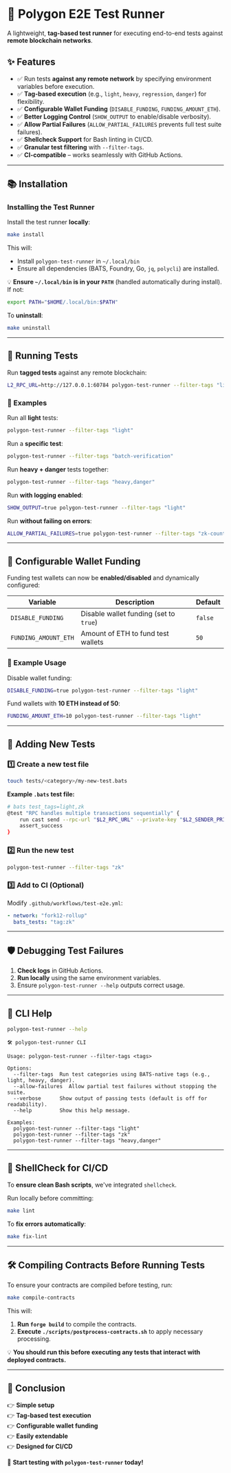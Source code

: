 # 🚀 Polygon E2E Test Runner

A lightweight, **tag-based test runner** for executing end-to-end tests against **remote blockchain networks**.

## ✨ Features

- ✅ Run tests **against any remote network** by specifying environment variables before execution.
- ✅ **Tag-based execution** (e.g., `light`, `heavy`, `regression`, `danger`) for flexibility.
- ✅ **Configurable Wallet Funding** (`DISABLE_FUNDING`, `FUNDING_AMOUNT_ETH`).
- ✅ **Better Logging Control** (`SHOW_OUTPUT` to enable/disable verbosity).
- ✅ **Allow Partial Failures** (`ALLOW_PARTIAL_FAILURES` prevents full test suite failures).
- ✅ **Shellcheck Support** for Bash linting in CI/CD.
- ✅ **Granular test filtering** with `--filter-tags`.
- ✅ **CI-compatible** – works seamlessly with GitHub Actions.

---

## 📚 Installation

### Installing the Test Runner

Install the test runner **locally**:

```sh
make install
```

This will:

- Install `polygon-test-runner` in `~/.local/bin`
- Ensure all dependencies (BATS, Foundry, Go, `jq`, `polycli`) are installed.

💡 **Ensure `~/.local/bin` is in your `PATH`** (handled automatically during install). If not:

```sh
export PATH="$HOME/.local/bin:$PATH"
```

To **uninstall**:

```sh
make uninstall
```

---

## 🚀 Running Tests

Run **tagged tests** against any remote blockchain:

```sh
L2_RPC_URL=http://127.0.0.1:60784 polygon-test-runner --filter-tags "light"
```

### 🔹 Examples

Run all **light** tests:

```sh
polygon-test-runner --filter-tags "light"
```

Run a **specific test**:

```sh
polygon-test-runner --filter-tags "batch-verification"
```

Run **heavy + danger** tests together:

```sh
polygon-test-runner --filter-tags "heavy,danger"
```

Run **with logging enabled**:

```sh
SHOW_OUTPUT=true polygon-test-runner --filter-tags "light"
```

Run **without failing on errors**:

```sh
ALLOW_PARTIAL_FAILURES=true polygon-test-runner --filter-tags "zk-counters"
```

---

## 🔧 Configurable Wallet Funding

Funding test wallets can now be **enabled/disabled** and dynamically configured:

| **Variable**            | **Description**                            | **Default** |
|-------------------------|--------------------------------|------------|
| `DISABLE_FUNDING`       | Disable wallet funding (set to `true`)  | `false`    |
| `FUNDING_AMOUNT_ETH`    | Amount of ETH to fund test wallets     | `50`       |

### 🔹 Example Usage

Disable wallet funding:
```sh
DISABLE_FUNDING=true polygon-test-runner --filter-tags "light"
```

Fund wallets with **10 ETH instead of 50**:
```sh
FUNDING_AMOUNT_ETH=10 polygon-test-runner --filter-tags "light"
```

---

## 📝 Adding New Tests

### 1️⃣ Create a new test file

```sh
touch tests/<category>/my-new-test.bats
```

**Example `.bats` test file:**

```bash
# bats test_tags=light,zk
@test "RPC handles multiple transactions sequentially" {
    run cast send --rpc-url "$L2_RPC_URL" --private-key "$L2_SENDER_PRIVATE_KEY" --create 0x600160015B810190630000000456
    assert_success
}
```

### 2️⃣ Run the new test

```sh
polygon-test-runner --filter-tags "zk"
```

### 3️⃣ Add to CI (Optional)

Modify `.github/workflows/test-e2e.yml`:

```yaml
- network: "fork12-rollup"
  bats_tests: "tag:zk"
```

---

## 🛡️ Debugging Test Failures

1. **Check logs** in GitHub Actions.
2. **Run locally** using the same environment variables.
3. Ensure `polygon-test-runner --help` outputs correct usage.

---

## 📃 CLI Help

```sh
polygon-test-runner --help
```

```
🛠️ polygon-test-runner CLI

Usage: polygon-test-runner --filter-tags <tags>

Options:
  --filter-tags  Run test categories using BATS-native tags (e.g., light, heavy, danger).
  --allow-failures  Allow partial test failures without stopping the suite.
  --verbose      Show output of passing tests (default is off for readability).
  --help         Show this help message.

Examples:
  polygon-test-runner --filter-tags "light"
  polygon-test-runner --filter-tags "zk"
  polygon-test-runner --filter-tags "heavy,danger"
```

---

## 💪 ShellCheck for CI/CD

To **ensure clean Bash scripts**, we've integrated `shellcheck`.

Run locally before committing:

```sh
make lint
```

To **fix errors automatically**:

```sh
make fix-lint
```

---

## 🛠️ Compiling Contracts Before Running Tests

To ensure your contracts are compiled before testing, run:

```sh
make compile-contracts
```

This will:

1. **Run `forge build`** to compile the contracts.
2. **Execute `./scripts/postprocess-contracts.sh`** to apply necessary processing.

💡 **You should run this before executing any tests that interact with deployed contracts.**

---

## 🌟 Conclusion

👉 **Simple setup**  
👉 **Tag-based test execution**  
👉 **Configurable wallet funding**  
👉 **Easily extendable**  
👉 **Designed for CI/CD**  

🚀 **Start testing with `polygon-test-runner` today!**
